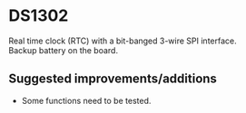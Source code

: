 # DS1302  

Real time clock (RTC) with a bit-banged 3-wire SPI interface.  
Backup battery on the board.

## Suggested improvements/additions
* Some functions need to be tested.
